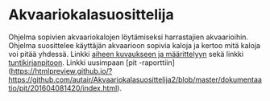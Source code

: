 # Akvaariokalasuosittelija
Ohjelma sopivien akvaariokalojen löytämiseksi harrastajien akvaarioihin. Ohjelma suosittelee käyttäjän akvaarioon sopivia kaloja ja kertoo mitä kaloja voi pitää yhdessä.
Linkki [aiheen kuvaukseen ja määrittelyyn](dokumentaatio/aiheenKuvausJaMääritelmä.md) sekä linkki [tuntikirjanpitoon](dokumentaatio/tuntikirjanpito.md).
Linkki uusimpaan [pit -raporttiin] (https://htmlpreview.github.io/?https://github.com/autair/Akvaariokalasuosittelija2/blob/master/dokumentaatio/pit/201604081420/index.html).
